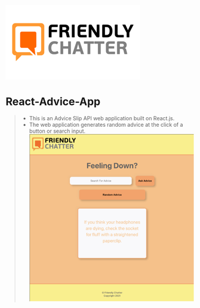 ![Friendly_Chatter_logo](src/images/friendly_chatter_logo.png)
# React-Advice-App

> - This is an Advice Slip API web application built on React.js. 
> - The web application generates random advice at the click of a button or search input. 
> ![Friendly_Chatter_screenshot](src/images/friendly_chatter_screenshot.png)

